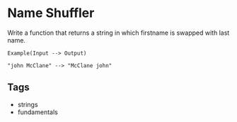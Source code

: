 # Name Shuffler

Write a function that returns a string in which firstname is swapped with last name.

```text
Example(Input --> Output)

"john McClane" --> "McClane john"
```

## Tags
- strings
- fundamentals
